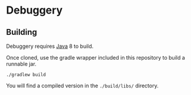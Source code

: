 Debuggery
=========

## Building
Debuggery requires [Java] 8 to build.

Once cloned, use the gradle wrapper included in this repository to build a runnable jar.

`./gradlew build`

You will find a compiled version in the `./build/libs/` directory.


[Java]: http://www.oracle.com/technetwork/java/javase/downloads/jdk8-downloads-2133151.html
